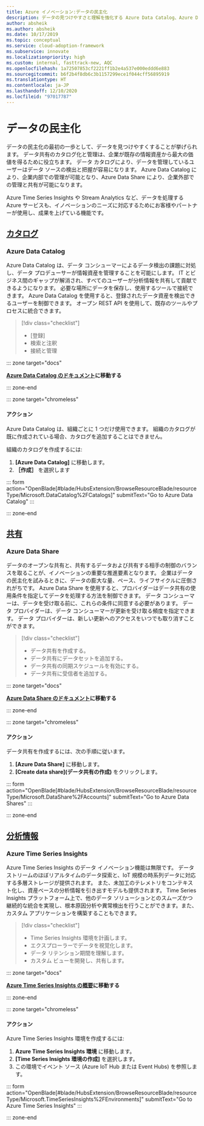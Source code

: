 ```yaml
---
title: Azure イノベーション:データの民主化
description: データの見つけやすさと理解を強化する Azure Data Catalog、Azure Data Share、およびその他のツールについて説明します。
author: absheik
ms.author: absheik
ms.date: 10/17/2019
ms.topic: conceptual
ms.service: cloud-adoption-framework
ms.subservice: innovate
ms.localizationpriority: high
ms.custom: internal, fasttrack-new, AQC
ms.openlocfilehash: 1a72507853cf2221ff1b2e4a537e000eddd6e883
ms.sourcegitcommit: b6f2b4f8db6c3b1157299ece1f044cff56895919
ms.translationtype: HT
ms.contentlocale: ja-JP
ms.lasthandoff: 12/10/2020
ms.locfileid: "97017787"
---
```

# <a name="democratize-data"></a>データの民主化

データの民主化の最初の一歩として、データを見つけやすくすることが挙げられます。 データ共有のカタログ化と管理は、企業が既存の情報資産から最大の価値を得るために役立ちます。 データ カタログにより、データを管理しているユーザーはデータ ソースの検出と把握が容易になります。 Azure Data Catalog により、企業内部での管理が可能となり、Azure Data Share により、企業外部での管理と共有が可能になります。

Azure Time Series Insights や Stream Analytics など、データを処理する Azure サービスも、イノベーションのニーズに対応するためにお客様やパートナーが使用し、成果を上げている機能です。

## <a name="catalog"></a>[カタログ](#tab/Catalog)

### <a name="azure-data-catalog"></a>Azure Data Catalog

Azure Data Catalog は、データ コンシューマーによるデータ検出の課題に対処し、データ プロデューサーが情報資産を管理することを可能にします。 IT とビジネス間のギャップが解消され、すべてのユーザーが分析情報を共有して貢献できるようになります。 必要な場所にデータを保存し、使用するツールで接続できます。 Azure Data Catalog を使用すると、登録されたデータ資産を検出できるユーザーを制御できます。 オープン REST API を使用して、既存のツールやプロセスに統合できます。

> [!div class="checklist"]
>
> - [登録]
> - 検索と注釈
> - 接続と管理

::: zone target="docs"

**[Azure Data Catalog のドキュメント](/azure/data-catalog)に移動する**

::: zone-end

::: zone target="chromeless"

#### <a name="action"></a>アクション

Azure Data Catalog は、組織ごとに 1 つだけ使用できます。 組織のカタログが既に作成されている場合、カタログを追加することはできません。

組織のカタログを作成するには:

1. **[Azure Data Catalog]** に移動します。
2. **［作成］** を選択します

<!-- markdownlint-disable DOCSMD001 -->

::: form action="OpenBlade[#blade/HubsExtension/BrowseResourceBlade/resourceType/Microsoft.DataCatalog%2FCatalogs]" submitText="Go to Azure Data Catalog" :::

<!-- markdownlint-enable DOCSMD001 -->

::: zone-end

## <a name="share"></a>[共有](#tab/Share)

### <a name="azure-data-share"></a>Azure Data Share

データのオープンな共有と、共有するデータおよび共有する相手の制御のバランスを取ることが、イノベーションの重要な推進要素となります。 企業はデータの民主化を試みるときに、データの膨大な量、ペース、ライフサイクルに圧倒されがちです。 Azure Data Share を使用すると、プロバイダーはデータ共有の使用条件を指定してデータを処理する方法を制御できます。 データ コンシューマーは、データを受け取る前に、これらの条件に同意する必要があります。 データ プロバイダーは、データ コンシューマーが更新を受け取る頻度を指定できます。 データ プロバイダーは、新しい更新へのアクセスをいつでも取り消すことができます。

> [!div class="checklist"]
>
> - データ共有を作成する。
> - データ共有にデータセットを追加する。
> - データ共有の同期スケジュールを有効にする。
> - データ共有に受信者を追加する。

::: zone target="docs"

**[Azure Data Share のドキュメント](/azure/data-share)に移動する**

::: zone-end

::: zone target="chromeless"

<!-- markdownlint-disable MD024 -->

#### <a name="action"></a>アクション

データ共有を作成するには、次の手順に従います。

1. **[Azure Data Share]** に移動します。
2. **[Create data share]\(データ共有の作成\)** をクリックします。

<!-- markdownlint-disable DOCSMD001 -->

::: form action="OpenBlade[#blade/HubsExtension/BrowseResourceBlade/resourceType/Microsoft.DataShare%2FAccounts]" submitText="Go to Azure Data Shares" :::

<!-- markdownlint-enable DOCSMD001 -->

::: zone-end

## <a name="insights"></a>[分析情報](#tab/Insights)

### <a name="azure-time-series-insights"></a>Azure Time Series Insights

Azure Time Series Insights のデータ イノベーション機能は無限です。 データ ストリームのほぼリアルタイムのデータ探索と、IoT 規模の時系列データに対応する多層ストレージが提供されます。 また、未加工のテレメトリをコンテキスト化し、資産ベースの分析情報を引き出すモデルも提供されます。 Time Series Insights プラットフォーム上で、他のデータ ソリューションとのスムーズかつ継続的な統合を実現し、根本原因分析や異常検出を行うことができます。また、カスタム アプリケーションを構築することもできます。

> [!div class="checklist"]
>
> - Time Series Insights 環境を計画します。
> - エクスプローラーでデータを視覚化します。
> - データ リテンション期間を理解します。
> - カスタム ビューを開発し、共有します。

::: zone target="docs"

**[Azure Time Series Insights の概要](/azure/time-series-insights/time-series-insights-update-overview)に移動する**

::: zone-end

::: zone target="chromeless"

#### <a name="action"></a>アクション

Azure Time Series Insights 環境を作成するには:

1. **Azure Time Series Insights 環境** に移動します。
2. **[Time Series Insights 環境の作成]** を選択します。
3. この環境でイベント ソース (Azure IoT Hub または Event Hubs) を参照します。

<!-- markdownlint-disable DOCSMD001 -->

::: form action="OpenBlade[#blade/HubsExtension/BrowseResourceBlade/resourceType/Microsoft.TimeSeriesInsights%2FEnvironments]" submitText="Go to Azure Time Series Insights" :::

<!-- markdownlint-enable DOCSMD001 -->

::: zone-end

